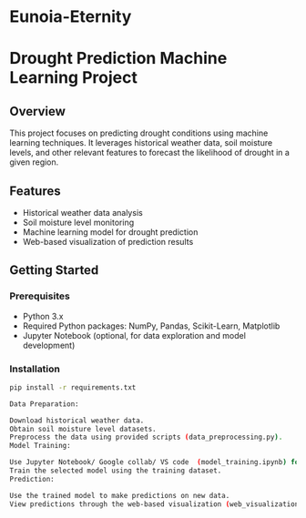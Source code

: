 # Eunoia-Eternity
# Drought Prediction Machine Learning Project

## Overview

This project focuses on predicting drought conditions using machine learning techniques. It leverages historical weather data, soil moisture levels, and other relevant features to forecast the likelihood of drought in a given region.

## Features

- Historical weather data analysis
- Soil moisture level monitoring
- Machine learning model for drought prediction
- Web-based visualization of prediction results

## Getting Started

### Prerequisites

- Python 3.x
- Required Python packages: NumPy, Pandas, Scikit-Learn, Matplotlib
- Jupyter Notebook (optional, for data exploration and model development)

### Installation

```bash
pip install -r requirements.txt

Data Preparation:

Download historical weather data.
Obtain soil moisture level datasets.
Preprocess the data using provided scripts (data_preprocessing.py).
Model Training:

Use Jupyter Notebook/ Google collab/ VS code  (model_training.ipynb) for experimenting with different machine learning models.
Train the selected model using the training dataset.
Prediction:

Use the trained model to make predictions on new data.
View predictions through the web-based visualization (web_visualization/index.html).
